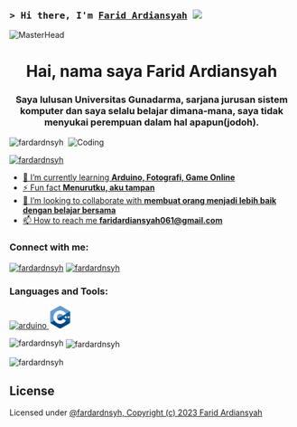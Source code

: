 ### <samp>&gt; Hi there, I'm <a href="https://gkassym.netlify.app" target="_blank">Farid Ardiansyah</a> <img src="https://media.giphy.com/media/hvRJCLFzcasrR4ia7z/giphy.gif" width="25"> </samp>
![MasterHead](https://firebasestorage.googleapis.com/v0/b/flexi-coding.appspot.com/o/dempgi7-520f8d5f-63d4-4453-8822-dbc149ae27f8.gif?alt=media&token=91c0c7b2-93c3-4029-b011-1a8703c5730d)
<h1 align="center"> Hai, nama saya Farid Ardiansyah</h1>
<h3 align="center"> Saya lulusan Universitas Gunadarma, sarjana jurusan sistem komputer dan saya selalu belajar dimana-mana, saya tidak menyukai perempuan dalam hal apapun(jodoh).</h3>
<img align="right" alt="Coding" width="400" src="https://cdn.dribbble.com/users/1162077/screenshots/3848914/programmer.gif">

<p align="left"> <img src="https://komarev.com/ghpvc/?username=fardardnsyh&label=Profile%20views&color=0e75b6&style=flat" alt="fardardnsyh" /> </p>
<p align="left"> <a href="https://twitter.com/fardardnsyh" target="blank"><img src="https://img.shields.io/twitter/follow/fardardnsyh?logo=twitter&style=for-the-badge" alt="fardardnsyh"  </p>



- 🌱 I’m currently learning **Arduino, Fotografi, Game Online**
- ⚡ Fun fact **Menurutku, aku tampan**
- 👯 I’m looking to collaborate with **membuat orang menjadi lebih baik dengan belajar bersama**
- 📫 How to reach me **faridardiansyah061@gmail.com**

<h3 align="left">Connect with me:</h3>
<p align="left">
<a href="https://linkedin.com/in/fardardnsyh" target="blank"><img align="center" src="https://raw.githubusercontent.com/rahuldkjain/github-profile-readme-generator/master/src/images/icons/Social/linked-in-alt.svg" alt="fardardnsyh" height="30" width="40" /></a>
<a href="https://www.instagram.com/fardardnsyh/" target="blank"><img align="center" src="https://raw.githubusercontent.com/rahuldkjain/github-profile-readme-generator/master/src/images/icons/Social/instagram.svg" alt="fardardnsyh" height="30" width="40" /></a>
</p>

<h3 align="left">Languages and Tools:</h3>
<p align="left"> <a href="https://www.arduino.cc/" target="blank" rel="noreferrer"> <img src="https://cdn.worldvectorlogo.com/logos/arduino-1.svg" alt="arduino" width="40" height="40"/> </a> <a 
href="https://www.w3schools.com/cpp/" target="_blank" rel="noreferrer"> <img src="https://raw.githubusercontent.com/devicons/devicon/master/icons/cplusplus/cplusplus-original.svg" alt="cplusplus" width="40" height="40"/> </a> </p>

<p><img align="left" src="https://github-readme-stats.vercel.app/api/top-langs?username=fardardnsyh&show_icons=true&locale=en&layout=compact" alt="fardardnsyh" /></p>

<p>&nbsp;<img align="center" src="https://github-readme-stats.vercel.app/api?username=fardardnsyh&show_icons=true&locale=en" alt="fardardnsyh" /></p>

<p><img align="center" src="https://github-readme-streak-stats.herokuapp.com/?user=fardardnsyh&" alt="fardardnsyh" /></p>

## License
Licensed under [@fardardnsyh, Copyright (c) 2023 Farid Ardiansyah](./LICENSE)
